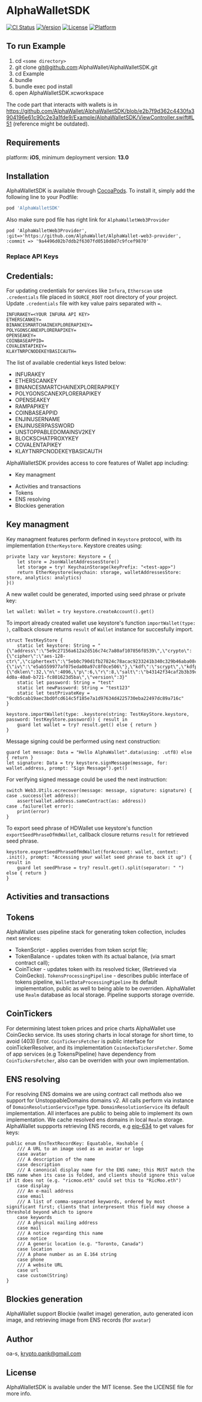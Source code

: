 # AlphaWalletSDK

[![CI Status](https://img.shields.io/travis/vladyslav-iosdev/AlphaWalletSDK.svg?style=flat)](https://travis-ci.org/vladyslav-iosdev/AlphaWalletSDK)
[![Version](https://img.shields.io/cocoapods/v/AlphaWalletSDK.svg?style=flat)](https://cocoapods.org/pods/AlphaWalletSDK)
[![License](https://img.shields.io/cocoapods/l/AlphaWalletSDK.svg?style=flat)](https://cocoapods.org/pods/AlphaWalletSDK)
[![Platform](https://img.shields.io/cocoapods/p/AlphaWalletSDK.svg?style=flat)](https://cocoapods.org/pods/AlphaWalletSDK)

## To run Example

1. cd `<some directory>`
2. git clone git@github.com:AlphaWallet/AlphaWalletSDK.git
3. cd Example
4. bundle
5. bundle exec pod install
6. open AlphaWalletSDK.xcworkspace

The code part that interacts with wallets is in https://github.com/AlphaWallet/AlphaWalletSDK/blob/e2b7f9d362c4430fa3904196e61c90c2e3a1fde9/Example/AlphaWalletSDK/ViewController.swift#L51 (reference might be outdated).

## Requirements

platform: **iOS**, minimum deployment version: **13.0**

## Installation

AlphaWalletSDK is available through [CocoaPods](https://cocoapods.org). To install
it, simply add the following line to your Podfile:

```ruby
pod 'AlphaWalletSDK'
```
Also make sure pod file has right link for `AlphaWalletWeb3Provider`
```
pod 'AlphaWalletWeb3Provider', :git=>'https://github.com/AlphaWallet/AlphaWallet-web3-provider', :commit => '9a4496d02b7ddb2f6307fd0510d8d7c9fcef9870'
```

### Replace API Keys

## Credentials:

For updating credentials for services like `Infura`, `Etherscan` use `.credentials` file placed in `SOURCE_ROOT` root directory of your project.
Update `.credentials` file with key value pairs separated with `=`.

```
INFURAKEY=<YOUR INFURA API KEY>
ETHERSCANKEY=
BINANCESMARTCHAINEXPLORERAPIKEY=
POLYGONSCANEXPLORERAPIKEY=
OPENSEAKEY=
COINBASEAPPID=
COVALENTAPIKEY=
KLAYTNRPCNODEKEYBASICAUTH=
```

The list of available credential keys listed below:

- INFURAKEY
- ETHERSCANKEY
- BINANCESMARTCHAINEXPLORERAPIKEY
- POLYGONSCANEXPLORERAPIKEY
- OPENSEAKEY
- RAMPAPIKEY
- COINBASEAPPID
- ENJINUSERNAME
- ENJINUSERPASSWORD
- UNSTOPPABLEDOMAINSV2KEY
- BLOCKSCHATPROXYKEY
- COVALENTAPIKEY
- KLAYTNRPCNODEKEYBASICAUTH

AlphaWalletSDK provides access to core features of Wallet app including:
- Key managment
<!-- TokenScript --> 
- Activities and transactions
- Tokens
- ENS resolving
- Blockies generation 

## Key managment
Key managment features perform defined in `Keystore` protocol, with its implementation `EtherKeystore`. 
Keystore creates using:
```
private lazy var keystore: Keystore = {
    let store = JsonWalletAddressesStore()
    let storage = try! KeychainStorage(keyPrefix: "<test-app>")
    return EtherKeystore(keychain: storage, walletAddressesStore: store, analytics: analytics)
}()
```
A new wallet could be generated, imported using seed phrase or private key:
```
let wallet: Wallet = try keystore.createAccount().get()

```

To import already created wallet use keystore's function `importWallet(type: )`, callback closure returns `result` of `Wallet` instance for succesfully import.
```
struct TestKeyStore {
    static let keystore: String = "{\"address\":\"5e9c27156a612a2d516c74c7a80af107856f8539\",\"crypto\":{\"cipher\":\"aes-128-ctr\",\"ciphertext\":\"5eb0c790d1fb27824c78acac9233241b340c329b46aba08c6533b70ab67ea74f\",\"cipherparams\":{\"iv\":\"e5ab559977af075eda00a97c8f0ce506\"},\"kdf\":\"scrypt\",\"kdfparams\":{\"dklen\":32,\"n\":4096,\"p\":6,\"r\":8,\"salt\":\"b43142f34caf2b3b39c16f52344701f800711589f799cdae1827ac2f844f9602\"},\"mac\":\"c6ccaecca7896974dacac91a8116216ec287930bc74bfd7694a94f08bd992095\"},\"id\":\"e3554f73-4d0a-40a0-b721-fc801623d5ba\",\"version\":3}"
    static let password: String = "test"
    static let newPassword: String = "test123"
    static let testPrivateKey = "9cdb5cab19aec3bd0fcd614c5f185e7a1d97634d4225730eba22497dc89a716c"
}

keystore.importWallet(type: .keystore(string: TestKeyStore.keystore, password: TestKeyStore.password)) { result in
    guard let wallet = try? result.get() else { return }
}
```

Message signing could be performed using next construction:
```
guard let message: Data = "Hello AlphaWallet".data(using: .utf8) else { return }
let signature: Data = try keystore.signMessage(message, for: wallet.address, prompt: "Sign Message").get()
```
For verifying signed message could be used the next instruction:
```
switch Web3.Utils.ecrecover(message: message, signature: signature) {
case .success(let address):
    assert(wallet.address.sameContract(as: address))
case .failure(let error):
    print(error)
}
```
To export seed phrase of HDWallet use keystore's function `exportSeedPhraseOfHdWallet`, callback closure returns `result` for retrieved seed phrase.
```
keystore.exportSeedPhraseOfHdWallet(forAccount: wallet, context: .init(), prompt: "Accessing your wallet seed phrase to back it up") { result in
    guard let seedPhrase = try? result.get().split(separator: " ") else { return }
}
```

<!-- ## TokenScript -->
 
## Activities and transactions

## Tokens
  AlphaWallet uses pipeline stack for generating token collection, includes next services:
  - TokenScript - applies overrides from token script file;
  - TokenBalance - updates token with its actual balance, (via smart contract call);
  - CoinTicker - updates token with its resolved ticker, (Retrieved via CoinGecko).
`TokensProcessingPipeline` - describes public interface of tokens pipeline, `WalletDataProcessingPipeline` its default implementation, public as well to being able to be overriden. AlphaWallet use `Realm` database as local storage. Pipeline supports storage override.

## CoinTickers
For determining latest token prices and price charts AlphaWallet use CoinGecko service. Its uses storing charts in local storage for short time, to avoid (403) Error. `CoinTickersFetcher` is public interface for coinTickerResolver, and its implementation `CoinGeckoTickersFetcher`. Some of app services (e.g TokensPipeline) have dependency from `CoinTickersFetcher`, also can be overriden with your own implementation.

## ENS resolving
For resolving ENS domains we are using contract call methods also we support for UnstoppableDomains domains v2. All calls perform via instance of `DomainResolutionServiceType` type. `DomainResolutionService` its default implementation. All interfaces are public to being able to implement its own implementation. We cache resolved ens domains in local `Realm` storage. AlphaWallet suppports retrieving ENS records, e.g [eip-634](https://eips.ethereum.org/EIPS/eip-634) to get values for keys:
```
public enum EnsTextRecordKey: Equatable, Hashable {
    /// A URL to an image used as an avatar or logo
    case avatar
    /// A description of the name
    case description
    /// A canonical display name for the ENS name; this MUST match the ENS name when its case is folded, and clients should ignore this value if it does not (e.g. "ricmoo.eth" could set this to "RicMoo.eth")
    case display
    /// An e-mail address
    case email
    /// A list of comma-separated keywords, ordered by most significant first; clients that interpresent this field may choose a threshold beyond which to ignore
    case keywords
    /// A physical mailing address
    case mail
    /// A notice regarding this name
    case notice
    /// A generic location (e.g. "Toronto, Canada")
    case location
    /// A phone number as an E.164 string
    case phone
    /// A website URL
    case url
    case custom(String)
}
```
## Blockies generation 
AlphaWallet support Blockie (wallet image) generation, auto generated icon image, and retrieving image from ENS records (for `avatar`)

## Author

oa-s, krypto.pank@gmail.com

## License

AlphaWalletSDK is available under the MIT license. See the LICENSE file for more info.
